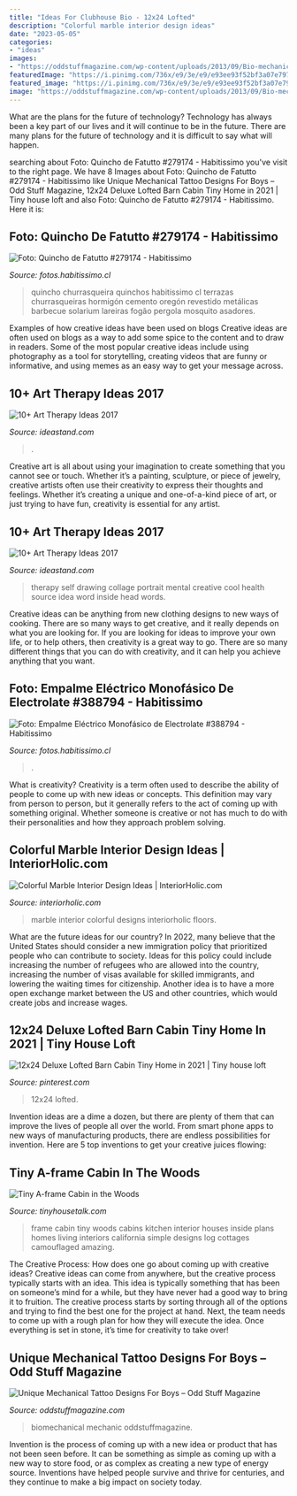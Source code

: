 ```yaml
---
title: "Ideas For Clubhouse Bio - 12x24 Lofted"
description: "Colorful marble interior design ideas"
date: "2023-05-05"
categories:
- "ideas"
images:
- "https://oddstuffmagazine.com/wp-content/uploads/2013/09/Bio-mechanical-Tattoo-23-532x800.jpg"
featuredImage: "https://i.pinimg.com/736x/e9/3e/e9/e93ee93f52bf3a07e797db579dafa3e3.jpg"
featured_image: "https://i.pinimg.com/736x/e9/3e/e9/e93ee93f52bf3a07e797db579dafa3e3.jpg"
image: "https://oddstuffmagazine.com/wp-content/uploads/2013/09/Bio-mechanical-Tattoo-23-532x800.jpg"
---
```



What are the plans for the future of technology?
Technology has always been a key part of our lives and it will continue to be in the future. There are many plans for the future of technology and it is difficult to say what will happen.

	

		
searching about Foto: Quincho de Fatutto #279174 - Habitissimo you've visit to the right page. We have 8 Images about Foto: Quincho de Fatutto #279174 - Habitissimo like Unique Mechanical Tattoo Designs For Boys – Odd Stuff Magazine, 12x24 Deluxe Lofted Barn Cabin Tiny Home in 2021 | Tiny house loft and also Foto: Quincho de Fatutto #279174 - Habitissimo. Here it is:
		
    
## Foto: Quincho De Fatutto #279174 - Habitissimo

<img loading=lazy src="https://cl.habcdn.com/photos/project/medium/quincho-279174.jpg" onerror="this.onerror=null;this.src='https://tse2.mm.bing.net/th?id=OIP.Kg_klPNOinXifJoqkrWHtgAAAA&amp;pid=15.1';" alt="Foto: Quincho de Fatutto #279174 - Habitissimo">

_Source: fotos.habitissimo.cl_

>quincho churrasqueira quinchos habitissimo cl terrazas churrasqueiras hormigón cemento oregón revestido metálicas barbecue solarium lareiras fogão pergola mosquito asadores. 

	

Examples of how creative ideas have been used on blogs
Creative ideas are often used on blogs as a way to add some spice to the content and to draw in readers. Some of the most popular creative ideas include using photography as a tool for storytelling, creating videos that are funny or informative, and using memes as an easy way to get your message across.

    
## 10+ Art Therapy Ideas 2017

<img loading=lazy src="https://ideastand.com/wp-content/uploads/2014/05/art-therapy-ideas/7-art-therapy-ideas.jpg" onerror="this.onerror=null;this.src='https://tse3.mm.bing.net/th?id=OIP.wQEH2vgbHV2iGNyH8PIO5AHaKJ&amp;pid=15.1';" alt="10+ Art Therapy Ideas 2017">

_Source: ideastand.com_

>. 

	

Creative art is all about using your imagination to create something that you cannot see or touch. Whether it’s a painting, sculpture, or piece of jewelry, creative artists often use their creativity to express their thoughts and feelings. Whether it’s creating a unique and one-of-a-kind piece of art, or just trying to have fun, creativity is essential for any artist.

    
## 10+ Art Therapy Ideas 2017

<img loading=lazy src="http://ideastand.com/wp-content/uploads/2014/05/art-therapy-ideas/12-art-therapy-ideas.jpg" onerror="this.onerror=null;this.src='https://tse3.mm.bing.net/th?id=OIP.7hIxjGXegd7aaFnlzaj2qAHaLc&amp;pid=15.1';" alt="10+ Art Therapy Ideas 2017">

_Source: ideastand.com_

>therapy self drawing collage portrait mental creative cool health source idea word inside head words. 

	

Creative ideas can be anything from new clothing designs to new ways of cooking. There are so many ways to get creative, and it really depends on what you are looking for. If you are looking for ideas to improve your own life, or to help others, then creativity is a great way to go. There are so many different things that you can do with creativity, and it can help you achieve anything that you want.

    
## Foto: Empalme Eléctrico Monofásico De Electrolate #388794 - Habitissimo

<img loading=lazy src="https://cl.habcdn.com/photos/project/medium/empalme-electrico-monofasico-388794.jpg" onerror="this.onerror=null;this.src='https://tse1.mm.bing.net/th?id=OIP.TprRuItpY8v7s1yymP_nOQAAAA&amp;pid=15.1';" alt="Foto: Empalme Eléctrico Monofásico de Electrolate #388794 - Habitissimo">

_Source: fotos.habitissimo.cl_

>. 

	

What is creativity?
Creativity is a term often used to describe the ability of people to come up with new ideas or concepts. This definition may vary from person to person, but it generally refers to the act of coming up with something original. Whether someone is creative or not has much to do with their personalities and how they approach problem solving.

    
## Colorful Marble Interior Design Ideas | InteriorHolic.com

<img loading=lazy src="http://www.interiorholic.com/photos/Marble-floors.jpg" onerror="this.onerror=null;this.src='https://tse4.mm.bing.net/th?id=OIP.KrWzN1fTS9_EfnL-DcecpgHaJ-&amp;pid=15.1';" alt="Colorful Marble Interior Design Ideas | InteriorHolic.com">

_Source: interiorholic.com_

>marble interior colorful designs interiorholic floors. 

	

What are the future ideas for our country?
In 2022, many believe that the United States should consider a new immigration policy that prioritized people who can contribute to society. Ideas for this policy could include increasing the number of refugees who are allowed into the country, increasing the number of visas available for skilled immigrants, and lowering the waiting times for citizenship. Another idea is to have a more open exchange market between the US and other countries, which would create jobs and increase wages.

    
## 12x24 Deluxe Lofted Barn Cabin Tiny Home In 2021 | Tiny House Loft

<img loading=lazy src="https://i.pinimg.com/736x/e9/3e/e9/e93ee93f52bf3a07e797db579dafa3e3.jpg" onerror="this.onerror=null;this.src='https://tse4.mm.bing.net/th?id=OIP.etpK-aqFN6QpWH3X26eQ4gHaHa&amp;pid=15.1';" alt="12x24 Deluxe Lofted Barn Cabin Tiny Home in 2021 | Tiny house loft">

_Source: pinterest.com_

>12x24 lofted. 

	

Invention ideas are a dime a dozen, but there are plenty of them that can improve the lives of people all over the world. From smart phone apps to new ways of manufacturing products, there are endless possibilities for invention. Here are 5 top inventions to get your creative juices flowing: 

    
## Tiny A-frame Cabin In The Woods

<img loading=lazy src="https://tinyhousetalk.com/wp-content/uploads/tiny-a-frame-cabin-in-the-woods-009.jpg" onerror="this.onerror=null;this.src='https://tse4.mm.bing.net/th?id=OIP.1ZjYdlO8rQU0qr91LxCe6gHaE8&amp;pid=15.1';" alt="Tiny A-frame Cabin in the Woods">

_Source: tinyhousetalk.com_

>frame cabin tiny woods cabins kitchen interior houses inside plans homes living interiors california simple designs log cottages camouflaged amazing. 

	

The Creative Process: How does one go about coming up with creative ideas?
Creative ideas can come from anywhere, but the creative process typically starts with an idea. This idea is typically something that has been on someone’s mind for a while, but they have never had a good way to bring it to fruition. The creative process starts by sorting through all of the options and trying to find the best one for the project at hand. Next, the team needs to come up with a rough plan for how they will execute the idea. Once everything is set in stone, it’s time for creativity to take over!

    
## Unique Mechanical Tattoo Designs For Boys – Odd Stuff Magazine

<img loading=lazy src="https://oddstuffmagazine.com/wp-content/uploads/2013/09/Bio-mechanical-Tattoo-23-532x800.jpg" onerror="this.onerror=null;this.src='https://tse1.mm.bing.net/th?id=OIP.gpp_XO8qPoD4Y_nLWlA-RQHaLI&amp;pid=15.1';" alt="Unique Mechanical Tattoo Designs For Boys – Odd Stuff Magazine">

_Source: oddstuffmagazine.com_

>biomechanical mechanic oddstuffmagazine. 

	

Invention is the process of coming up with a new idea or product that has not been seen before. It can be something as simple as coming up with a new way to store food, or as complex as creating a new type of energy source. Inventions have helped people survive and thrive for centuries, and they continue to make a big impact on society today.

